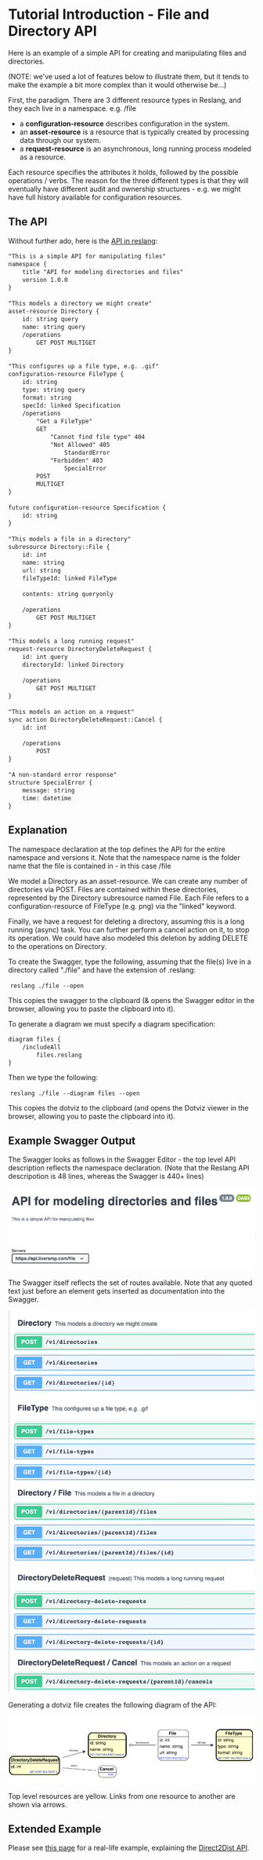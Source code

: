 # Tutorial Introduction - File and Directory API

Here is an example of a simple API for creating and manipulating files and directories.

(NOTE: we've used a lot of features below to illustrate them, but it tends to make the example a bit more complex than it would otherwise be...)

First, the paradigm. There are 3 different resource types in Reslang, and they each live in a namespace. e.g. /file

-   a **configuration-resource** describes configuration in the system.
-   an **asset-resource** is a resource that is typically created by processing data through our system.
-   a **request-resource** is an asynchronous, long running process modeled as a resource.

Each resource specifies the attributes it holds, followed by the possible operations / verbs. The reason for the three different types is that they will eventually have different audit and ownership structures - e.g. we might have full history available for configuration resources.

## The API

Without further ado, here is the [API in reslang](../models/file):

```
"This is a simple API for manipulating files"
namespace {
	title "API for modeling directories and files"
	version 1.0.0
}

"This models a directory we might create"
asset-resource Directory {
	id: string query
	name: string query
	/operations
        GET POST MULTIGET
}

"This configures up a file type, e.g. .gif"
configuration-resource FileType {
	id: string
	type: string query
	format: string
	specId: linked Specification
	/operations
		"Get a FileType"
		GET
			"Cannot find file type" 404
			"Not Allowed" 405
				StandardError
			"Forbidden" 403
				SpecialError
		POST
		MULTIGET
}

future configuration-resource Specification {
	id: string
}

"This models a file in a directory"
subresource Directory::File {
	id: int
	name: string
	url: string
	fileTypeId: linked FileType

	contents: string queryonly

    /operations
        GET POST MULTIGET
}

"This models a long running request"
request-resource DirectoryDeleteRequest {
	id: int query
	directoryId: linked Directory

    /operations
        GET POST MULTIGET
}

"This models an action on a request"
sync action DirectoryDeleteRequest::Cancel {
	id: int

    /operations
		POST
}

"A non-standard error response"
structure SpecialError {
	message: string
	time: datetime
}
```

## Explanation

The namespace declaration at the top defines the API for the entire namespace and versions it. Note that the namespace name is the folder name that the file is contained in - in this case /file

We model a Directory as an asset-resource. We can create any number of directories via POST. Files are contained within these directories, represented by the Directory subresource named File. Each File refers to a configuration-resource of FileType (e.g. png) via the "linked" keyword.

Finally, we have a request for deleting a directory, assuming this is a long running (async) task. You can further perform a cancel action on it, to stop its operation. We could have also modeled this deletion by adding DELETE to the operations on Directory.

To create the Swagger, type the following, assuming that the file(s) live in a directory called "./file" and have the extension of .reslang:

​ `reslang ./file --open`

This copies the swagger to the clipboard (& opens the Swagger editor in the browser, allowing you to paste the clipboard into it).

To generate a diagram we must specify a diagram specification:

```
diagram files {
    /includeAll
        files.reslang
}
```

Then we type the following:

​ `reslang ./file --diagram files --open`

This copies the dotviz to the clipboard (and opens the Dotviz viewer in the browser, allowing you to paste the clipboard into it).

## Example Swagger Output

The Swagger looks as follows in the Swagger Editor - the top level API description reflects the namespace declaration. (Note that the Reslang API descripotion is 48 lines, whereas the Swagger is 440+ lines)

![API header](api.png)

The Swagger itself reflects the set of routes available. Note that any quoted text just before an element gets inserted as documentation into the Swagger.

![Routes](swagger.png)

Generating a dotviz file creates the following diagram of the API:

![Diagram](dotviz.png)

Top level resources are yellow. Links from one resource to another are shown via arrows.

## Extended Example

Please see [this page](./direct2dist-explanation.md) for a real-life example, explaining the [Direct2Dist API](../models/direct2dist).
